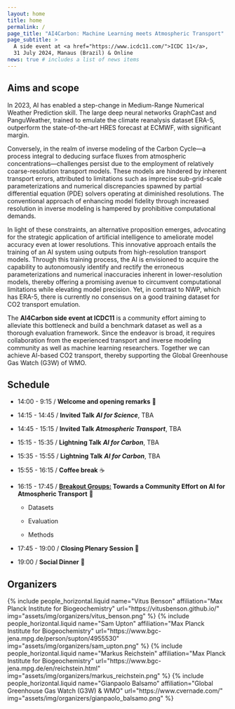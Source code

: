 ```yaml
---
layout: home
title: home
permalink: /
page_title: "AI4Carbon: Machine Learning meets Atmospheric Transport"
page_subtitle: >
  A side event at <a href="https://www.icdc11.com/">ICDC 11</a>,
  31 July 2024, Manaus (Brazil) & Online
news: true # includes a list of news items
---
```


## Aims and scope

In 2023, AI has enabled a step-change in Medium-Range Numerical Weather Prediction skill. The large deep neural networks GraphCast and PanguWeather, trained to emulate the climate reanalysis dataset ERA-5, outperform the state-of-the-art HRES forecast at ECMWF, with significant margin.

Conversely, in the realm of inverse modeling of the Carbon Cycle—a process integral to deducing surface fluxes from atmospheric concentrations—challenges persist due to the employment of relatively coarse-resolution transport models. These models are hindered by inherent transport errors, attributed to limitations such as imprecise sub-grid-scale parameterizations and numerical discrepancies spawned by partial differential equation (PDE) solvers operating at diminished resolutions. The conventional approach of enhancing model fidelity through increased resolution in inverse modeling is hampered by prohibitive computational demands.

In light of these constraints, an alternative proposition emerges, advocating for the strategic application of artificial intelligence to ameliorate model accuracy even at lower resolutions. This innovative approach entails the training of an AI system using outputs from high-resolution transport models. Through this training process, the AI is envisioned to acquire the capability to autonomously identify and rectify the erroneous parameterizations and numerical inaccuracies inherent in lower-resolution models, thereby offering a promising avenue to circumvent computational limitations while elevating model precision.
Yet, in contrast to NWP, which has ERA-5, there is currently no consensus on a good training dataset for CO2 transport emulation.

The **AI4Carbon side event at ICDC11** is a community effort aiming to alleviate this bottleneck and build a benchmark dataset as well as a thorough evaluation framework. Since the endeavor is broad, it requires collaboration from the experienced transport and inverse modeling community as well as machine learning researchers. Together we can achieve AI-based CO2 transport, thereby supporting the Global Greenhouse Gas Watch (G3W) of WMO.

## Schedule

* 14:00 - 9:15 / **Welcome and opening remarks** :raised_hands:

* 14:15 - 14:45 / <strong>Invited Talk</strong> <b><i>AI for Science</i></b>, TBA
* 14:45 - 15:15 / <strong>Invited Talk</strong> <b><i>Atmospheric Transport</i></b>, TBA
* 15:15 - 15:35 / <strong>Lightning Talk</strong> <b><i>AI for Carbon</i></b>, TBA
* 15:35 - 15:55 / <strong>Lightning Talk</strong> <b><i>AI for Carbon</i></b>, TBA

* 15:55 - 16:15 / **Coffee break** :coffee:

* 16:15 - 17:45 / <strong><u>Breakout Groups:</u> Towards a Community Effort on AI for Atmospheric Transport</strong> :mega:

  * Datasets
  
  * Evaluation
  
  * Methods

* 17:45 - 19:00 / **Closing Plenary Session** :wave:

* 19:00 / **Social Dinner** :spaghetti:


## Organizers

<div class="row row-cols-2 projects pt-3 pb-3">
  {% include people_horizontal.liquid name="Vitus Benson" affiliation="Max Planck Institute for Biogeochemistry" url="https://vitusbenson.github.io/" img="assets/img/organizers/vitus_benson.png" %}
  {% include people_horizontal.liquid name="Sam Upton" affiliation="Max Planck Institute for Biogeochemistry" url="https://www.bgc-jena.mpg.de/person/supton/4955530" img="assets/img/organizers/sam_upton.png" %}
  {% include people_horizontal.liquid name="Markus Reichstein" affiliation="Max Planck Institute for Biogeochemistry" url="https://www.bgc-jena.mpg.de/en/reichstein.html" img="assets/img/organizers/markus_reichstein.png" %}
  {% include people_horizontal.liquid name="Gianpaolo Balsamo" affiliation="Global Greenhouse Gas Watch (G3W) & WMO" url="https://www.cvernade.com/" img="assets/img/organizers/gianpaolo_balsamo.png" %}

</div>
